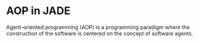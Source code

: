 # AOP in JADE
Agent-oriented programming (AOP) is a programming paradigm where the construction of the software is centered on the concept of software agents.
